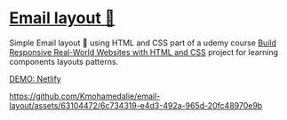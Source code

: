 # [Email layout 📧](https://email-ld.netlify.app/)
Simple  Email layout 📧 using HTML and CSS part of a udemy course [Build Responsive Real-World Websites with HTML and CSS](https://www.udemy.com/course/design-and-develop-a-killer-website-with-html5-and-css3/learn/lecture/27512178#overview) project for learning components layouts patterns.

[DEMO: Netlify](https://email-ld.netlify.app/)


https://github.com/Kmohamedalie/email-layout/assets/63104472/6c734319-e4d3-492a-965d-20fc48970e9b

